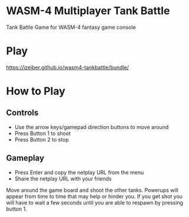# WASM-4 Multiplayer Tank Battle
Tank Battle Game for WASM-4 fantasy game console

# Play
https://jzeiber.github.io/wasm4-tankbattle/bundle/

# How to Play

## Controls

- Use the arrow keys/gamepad direction buttons to move around
- Press Button 1 to shoot
- Press Button 2 to stop

## Gameplay

- Press Enter and copy the netplay URL from the menu
- Share the netplay URL with your friends

Move around the game board and shoot the other tanks.  Powerups will appear from time to time that may help or hinder you.  If you get shot you will have to wait a few seconds until you are able to respawn by pressing button 1.

